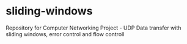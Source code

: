 # sliding-windows
Repository for Computer Networking Project - UDP Data transfer with sliding windows, error control and flow controll
